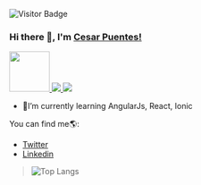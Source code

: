 ![Visitor Badge](https://visitor-badge.laobi.icu/badge?page_id=cesarp04.cesarp04)
### Hi there 👋, I'm [Cesar Puentes!](https://github.com/cesarp04/)


<a href="https://platzi.com/p/cesarp04/">
    <img width="72" src="https://upload.wikimedia.org/wikipedia/commons/3/32/Platzi.jpg" />
</a>
<a href="https://twitter.com/cesarp04">
    <img src="https://img.shields.io/badge/Twitter-1DA1F2?style=for-the-badge&logo=twitter&logoColor=white" />
</a>
<a href="https://www.linkedin.com/in/caps2695/">
    <img src="https://img.shields.io/badge/LinkedIn-0077B5?style=for-the-badge&logo=linkedin&logoColor=white" />
</a>

- 🌱I’m currently learning AngularJs, React, Ionic

You can find me🌎:
- [Twitter](https://twitter.com/cesarp04)
- [Linkedin](https://www.linkedin.com/in/caps2695)

>![Top Langs](https://github-readme-stats.vercel.app/api/top-langs/?username=cesarp04&theme=radical)

<!--- <a href="https://www.facebook.com/Cargdevv/">
    <img src="https://img.shields.io/badge/Facebook-1877F2?style=for-the-badge&logo=facebook&logoColor=white" />
 </a>

<!-- [![Top Langs](https://github-readme-stats.vercel.app/api/top-langs/?username=cesarp04&layout=compact)](https://github.com/anuraghazra/github-readme-stats)

<!--[![Cesar's github stats](https://github-readme-stats.vercel.app/api?username=cesarp04)](https://github.com/anuraghazra/github-readme-stats)
<!--[![Cesar's github stats](https://github-readme-stats.vercel.app/api?username=cesarp04&hide=contribs,prs)

<!--
**cesarp04/cesarp04** is a ✨ _special_ ✨ repository because its `README.md` (this file) appears on your GitHub profile.

Here are some ideas to get you started:

- 🔭 I’m currently working on ...
- 🌱 I’m currently learning ...
- 👯 I’m looking to collaborate on ...
- 🤔 I’m looking for help with ...
- 💬 Ask me about ...
- 📫 How to reach me: ...
- 😄 Pronouns: ...
- ⚡ Fun fact: ...
-->
